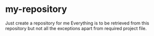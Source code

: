# my-repository
Just create a repository for me
Everything is to be retrieved from this repository but not all the exceptions apart from required project file.
